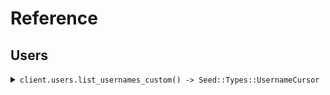 # Reference
## Users
<details><summary><code>client.users.list_usernames_custom() -> Seed::Types::UsernameCursor</code></summary>
<dl>
<dd>

#### 🔌 Usage

<dl>
<dd>

<dl>
<dd>

```ruby
client.users.list_usernames_custom(startingAfter: 'starting_after');
```
</dd>
</dl>
</dd>
</dl>

#### ⚙️ Parameters

<dl>
<dd>

<dl>
<dd>

**starting_after:** `String` 

The cursor used for pagination in order to fetch
the next page of results.
    
</dd>
</dl>
</dd>
</dl>


</dd>
</dl>
</details>
